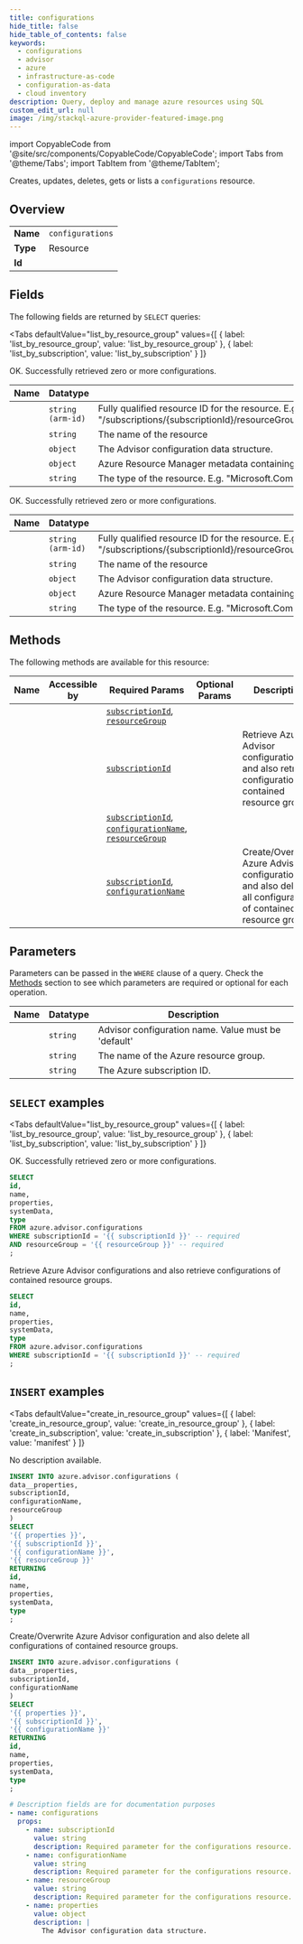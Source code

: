```yaml
--- 
title: configurations
hide_title: false
hide_table_of_contents: false
keywords:
  - configurations
  - advisor
  - azure
  - infrastructure-as-code
  - configuration-as-data
  - cloud inventory
description: Query, deploy and manage azure resources using SQL
custom_edit_url: null
image: /img/stackql-azure-provider-featured-image.png
---
```


import CopyableCode from '@site/src/components/CopyableCode/CopyableCode';
import Tabs from '@theme/Tabs';
import TabItem from '@theme/TabItem';

Creates, updates, deletes, gets or lists a <code>configurations</code> resource.

## Overview
<table><tbody>
<tr><td><b>Name</b></td><td><code>configurations</code></td></tr>
<tr><td><b>Type</b></td><td>Resource</td></tr>
<tr><td><b>Id</b></td><td><CopyableCode code="azure.advisor.configurations" /></td></tr>
</tbody></table>

## Fields

The following fields are returned by `SELECT` queries:

<Tabs
    defaultValue="list_by_resource_group"
    values={[
        { label: 'list_by_resource_group', value: 'list_by_resource_group' },
        { label: 'list_by_subscription', value: 'list_by_subscription' }
    ]}
>
<TabItem value="list_by_resource_group">

OK. Successfully retrieved zero or more configurations.

<table>
<thead>
    <tr>
    <th>Name</th>
    <th>Datatype</th>
    <th>Description</th>
    </tr>
</thead>
<tbody>
<tr>
    <td><CopyableCode code="id" /></td>
    <td><code>string (arm-id)</code></td>
    <td>Fully qualified resource ID for the resource. E.g. "/subscriptions/&#123;subscriptionId&#125;/resourceGroups/&#123;resourceGroupName&#125;/providers/&#123;resourceProviderNamespace&#125;/&#123;resourceType&#125;/&#123;resourceName&#125;"</td>
</tr>
<tr>
    <td><CopyableCode code="name" /></td>
    <td><code>string</code></td>
    <td>The name of the resource</td>
</tr>
<tr>
    <td><CopyableCode code="properties" /></td>
    <td><code>object</code></td>
    <td>The Advisor configuration data structure.</td>
</tr>
<tr>
    <td><CopyableCode code="systemData" /></td>
    <td><code>object</code></td>
    <td>Azure Resource Manager metadata containing createdBy and modifiedBy information.</td>
</tr>
<tr>
    <td><CopyableCode code="type" /></td>
    <td><code>string</code></td>
    <td>The type of the resource. E.g. "Microsoft.Compute/virtualMachines" or "Microsoft.Storage/storageAccounts"</td>
</tr>
</tbody>
</table>
</TabItem>
<TabItem value="list_by_subscription">

OK. Successfully retrieved zero or more configurations.

<table>
<thead>
    <tr>
    <th>Name</th>
    <th>Datatype</th>
    <th>Description</th>
    </tr>
</thead>
<tbody>
<tr>
    <td><CopyableCode code="id" /></td>
    <td><code>string (arm-id)</code></td>
    <td>Fully qualified resource ID for the resource. E.g. "/subscriptions/&#123;subscriptionId&#125;/resourceGroups/&#123;resourceGroupName&#125;/providers/&#123;resourceProviderNamespace&#125;/&#123;resourceType&#125;/&#123;resourceName&#125;"</td>
</tr>
<tr>
    <td><CopyableCode code="name" /></td>
    <td><code>string</code></td>
    <td>The name of the resource</td>
</tr>
<tr>
    <td><CopyableCode code="properties" /></td>
    <td><code>object</code></td>
    <td>The Advisor configuration data structure.</td>
</tr>
<tr>
    <td><CopyableCode code="systemData" /></td>
    <td><code>object</code></td>
    <td>Azure Resource Manager metadata containing createdBy and modifiedBy information.</td>
</tr>
<tr>
    <td><CopyableCode code="type" /></td>
    <td><code>string</code></td>
    <td>The type of the resource. E.g. "Microsoft.Compute/virtualMachines" or "Microsoft.Storage/storageAccounts"</td>
</tr>
</tbody>
</table>
</TabItem>
</Tabs>

## Methods

The following methods are available for this resource:

<table>
<thead>
    <tr>
    <th>Name</th>
    <th>Accessible by</th>
    <th>Required Params</th>
    <th>Optional Params</th>
    <th>Description</th>
    </tr>
</thead>
<tbody>
<tr>
    <td><a href="#list_by_resource_group"><CopyableCode code="list_by_resource_group" /></a></td>
    <td><CopyableCode code="select" /></td>
    <td><a href="#parameter-subscriptionId"><code>subscriptionId</code></a>, <a href="#parameter-resourceGroup"><code>resourceGroup</code></a></td>
    <td></td>
    <td></td>
</tr>
<tr>
    <td><a href="#list_by_subscription"><CopyableCode code="list_by_subscription" /></a></td>
    <td><CopyableCode code="select" /></td>
    <td><a href="#parameter-subscriptionId"><code>subscriptionId</code></a></td>
    <td></td>
    <td>Retrieve Azure Advisor configurations and also retrieve configurations of contained resource groups.</td>
</tr>
<tr>
    <td><a href="#create_in_resource_group"><CopyableCode code="create_in_resource_group" /></a></td>
    <td><CopyableCode code="insert" /></td>
    <td><a href="#parameter-subscriptionId"><code>subscriptionId</code></a>, <a href="#parameter-configurationName"><code>configurationName</code></a>, <a href="#parameter-resourceGroup"><code>resourceGroup</code></a></td>
    <td></td>
    <td></td>
</tr>
<tr>
    <td><a href="#create_in_subscription"><CopyableCode code="create_in_subscription" /></a></td>
    <td><CopyableCode code="insert" /></td>
    <td><a href="#parameter-subscriptionId"><code>subscriptionId</code></a>, <a href="#parameter-configurationName"><code>configurationName</code></a></td>
    <td></td>
    <td>Create/Overwrite Azure Advisor configuration and also delete all configurations of contained resource groups.</td>
</tr>
</tbody>
</table>

## Parameters

Parameters can be passed in the `WHERE` clause of a query. Check the [Methods](#methods) section to see which parameters are required or optional for each operation.

<table>
<thead>
    <tr>
    <th>Name</th>
    <th>Datatype</th>
    <th>Description</th>
    </tr>
</thead>
<tbody>
<tr id="parameter-configurationName">
    <td><CopyableCode code="configurationName" /></td>
    <td><code>string</code></td>
    <td>Advisor configuration name. Value must be 'default'</td>
</tr>
<tr id="parameter-resourceGroup">
    <td><CopyableCode code="resourceGroup" /></td>
    <td><code>string</code></td>
    <td>The name of the Azure resource group.</td>
</tr>
<tr id="parameter-subscriptionId">
    <td><CopyableCode code="subscriptionId" /></td>
    <td><code>string</code></td>
    <td>The Azure subscription ID.</td>
</tr>
</tbody>
</table>

## `SELECT` examples

<Tabs
    defaultValue="list_by_resource_group"
    values={[
        { label: 'list_by_resource_group', value: 'list_by_resource_group' },
        { label: 'list_by_subscription', value: 'list_by_subscription' }
    ]}
>
<TabItem value="list_by_resource_group">

OK. Successfully retrieved zero or more configurations.

```sql
SELECT
id,
name,
properties,
systemData,
type
FROM azure.advisor.configurations
WHERE subscriptionId = '{{ subscriptionId }}' -- required
AND resourceGroup = '{{ resourceGroup }}' -- required
;
```
</TabItem>
<TabItem value="list_by_subscription">

Retrieve Azure Advisor configurations and also retrieve configurations of contained resource groups.

```sql
SELECT
id,
name,
properties,
systemData,
type
FROM azure.advisor.configurations
WHERE subscriptionId = '{{ subscriptionId }}' -- required
;
```
</TabItem>
</Tabs>


## `INSERT` examples

<Tabs
    defaultValue="create_in_resource_group"
    values={[
        { label: 'create_in_resource_group', value: 'create_in_resource_group' },
        { label: 'create_in_subscription', value: 'create_in_subscription' },
        { label: 'Manifest', value: 'manifest' }
    ]}
>
<TabItem value="create_in_resource_group">

No description available.

```sql
INSERT INTO azure.advisor.configurations (
data__properties,
subscriptionId,
configurationName,
resourceGroup
)
SELECT 
'{{ properties }}',
'{{ subscriptionId }}',
'{{ configurationName }}',
'{{ resourceGroup }}'
RETURNING
id,
name,
properties,
systemData,
type
;
```
</TabItem>
<TabItem value="create_in_subscription">

Create/Overwrite Azure Advisor configuration and also delete all configurations of contained resource groups.

```sql
INSERT INTO azure.advisor.configurations (
data__properties,
subscriptionId,
configurationName
)
SELECT 
'{{ properties }}',
'{{ subscriptionId }}',
'{{ configurationName }}'
RETURNING
id,
name,
properties,
systemData,
type
;
```
</TabItem>
<TabItem value="manifest">

```yaml
# Description fields are for documentation purposes
- name: configurations
  props:
    - name: subscriptionId
      value: string
      description: Required parameter for the configurations resource.
    - name: configurationName
      value: string
      description: Required parameter for the configurations resource.
    - name: resourceGroup
      value: string
      description: Required parameter for the configurations resource.
    - name: properties
      value: object
      description: |
        The Advisor configuration data structure.
```
</TabItem>
</Tabs>
